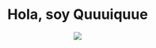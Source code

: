 <div align="center">
<h1 align="center"> Hola, soy Quuuiquue</h1>

<img src="https://imgur.com/a/Ytw85sZ">
